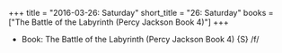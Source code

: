 +++
title = "2016-03-26: Saturday"
short_title = "26: Saturday"
books = ["The Battle of the Labyrinth (Percy Jackson Book 4)"]
+++


* Book: The Battle of the Labyrinth (Percy Jackson Book 4) {S} /f/
